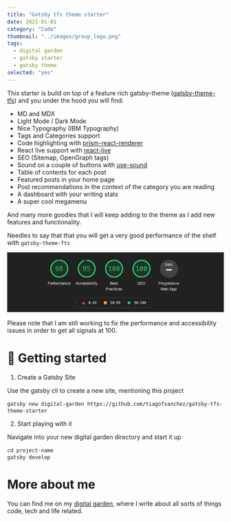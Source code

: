 ```yaml
---
title: "Gatsby tfs theme starter"
date: 2021-01-01
category: "Code"
thumbnail: "../images/group_logo.png"
tags:
  - digital garden
  - gatsby starter
  - gatsby theme
selected: "yes"
---
```


This starter is build on top of a feature rich gatsby-theme ([gatsby-theme-tfs](https://github.com/tiagofsanchez/gatsby-themes/tree/master/themes/gatsby-theme-tfs)) and you under the hood you will find: 
- MD and MDX 
- Light Mode / Dark Mode 
- Nice Typography (IBM Typography)
- Tags and Categories support
- Code highlighting with [prism-react-renderer](https://www.npmjs.com/package/prism-react-renderer)
- React live support with [react-live](https://github.com/FormidableLabs/react-live)
- SEO (Sitemap, OpenGraph tags)
- Sound on a couple of buttons with [use-sound](https://github.com/joshwcomeau/use-sound)
- Table of contents for each post 
- Featured posts in your home page
- Post recommendations in the context of the category you are reading
- A dashboard with your writing stats
- A super cool megamenu 

And many more goodies that I will keep adding to the theme as I add new features and functionality.

Needles to say that that you will get a very good performance of the shelf with `gatsby-theme-fts`

![performance](../images/lighthouse.png)

Please note that I am still working to fix the performance and accessibility issues in order to get all signals at 100.

# 🚀 Getting started 

1. Create a Gatsby Site 

Use the gatsby cli to create a new site, mentioning this project

```
gatsby new digital-garden https://github.com/tiagofsanchez/gatsby-tfs-theme-starter
```

2. Start playing with it 

Navigate into your new digital garden directory and start it up

```
cd project-name
gatsby develop
```


# More about me

You can find me on my [digital garden](https://www.tiagofsanchez.com/), where I write about all sorts of things code, tech and life related.

